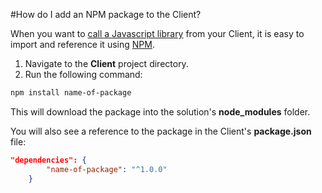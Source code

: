 #How do I add an NPM package to the Client?

When you want to [call a Javascript library](https://fable.io/docs/communicate/js-from-fable.html) from your Client, it is easy to import and reference it using [NPM](https://docs.npmjs.com/cli/npm).

1. Navigate to the **Client** project directory.
2. Run the following command:
```bash
npm install name-of-package
```

This will download the package into the solution's **node_modules** folder. 

You will also see a reference to the package in the Client's **package.json** file:
```json
"dependencies": {
        "name-of-package": "^1.0.0"
    }
``` 

